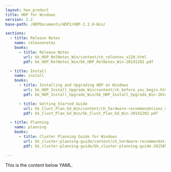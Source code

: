 ```yaml
---
layout: hwx_product
title: HDP for Windows
version: 2.2
base-path: /HDPDocuments/HDP2/HDP-2.2.0-Win/

sections:
  - title: Release Notes
    name: releasenotes
    books:
      - title: Release Notes
        url: bk_HDP_RelNotes_Win/content/ch_relnotes_v220.html
        pdf: bk_HDP_RelNotes_Win/bk_HDP_RelNotes_Win-20141202.pdf

  - title: Install
    name: install
    books:
      - title: Installing and Upgrading HDP on Windows
        url: bk_HDP_Install_Upgrade_Win/content/ch_before_you_begin.html
        pdf: bk_HDP_Install_Upgrade_Win/bk_HDP_Install_Upgrade_Win-20141202.pdf

      - title: Getting Started Guide
        url: bk_Clust_Plan_Gd_Win/content/ch_hardware-recommendations_chapter.html
        pdf: bk_Clust_Plan_Gd_Win/bk_Clust_Plan_Gd_Win-20141202.pdf

  - title: Planning
    name: planning
    books:
      - title: Cluster Planning Guide for Windows
        url: bk_cluster-planning-guide/content/ch_hardware-recommendations.html
        pdf: bk_cluster-planning-guide/bk_cluster-planning-guide-20150529.pdf

---
```


This is the content below YAML.
